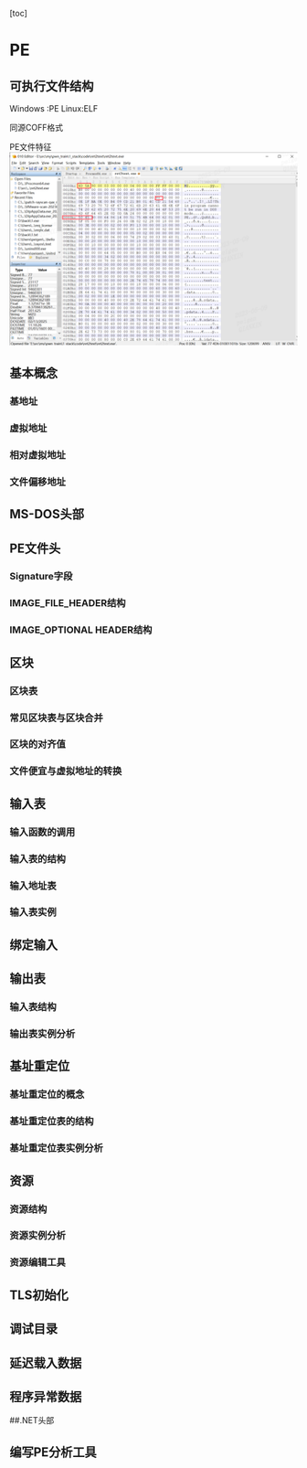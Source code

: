 [toc]

# PE

## 可执行文件结构

Windows :PE 
Linux:ELF

同源COFF格式

PE文件特征
![asset/PE.png](asset/PE.png)

## 基本概念
### 基地址

### 虚拟地址
### 相对虚拟地址
### 文件偏移地址


## MS-DOS头部
## PE文件头
### Signature字段
### IMAGE_FILE_HEADER结构
### IMAGE_OPTIONAL HEADER结构

## 区块
### 区块表
### 常见区块表与区块合并
### 区块的对齐值
### 文件便宜与虚拟地址的转换
## 输入表
### 输入函数的调用
### 输入表的结构
### 输入地址表
### 输入表实例
## 绑定输入
## 输出表
### 输入表结构
### 输出表实例分析
## 基址重定位
### 基址重定位的概念
### 基址重定位表的结构
### 基址重定位表实例分析
## 资源
### 资源结构
### 资源实例分析
### 资源编辑工具
## TLS初始化
## 调试目录
## 延迟载入数据
## 程序异常数据
##.NET头部

## 编写PE分析工具